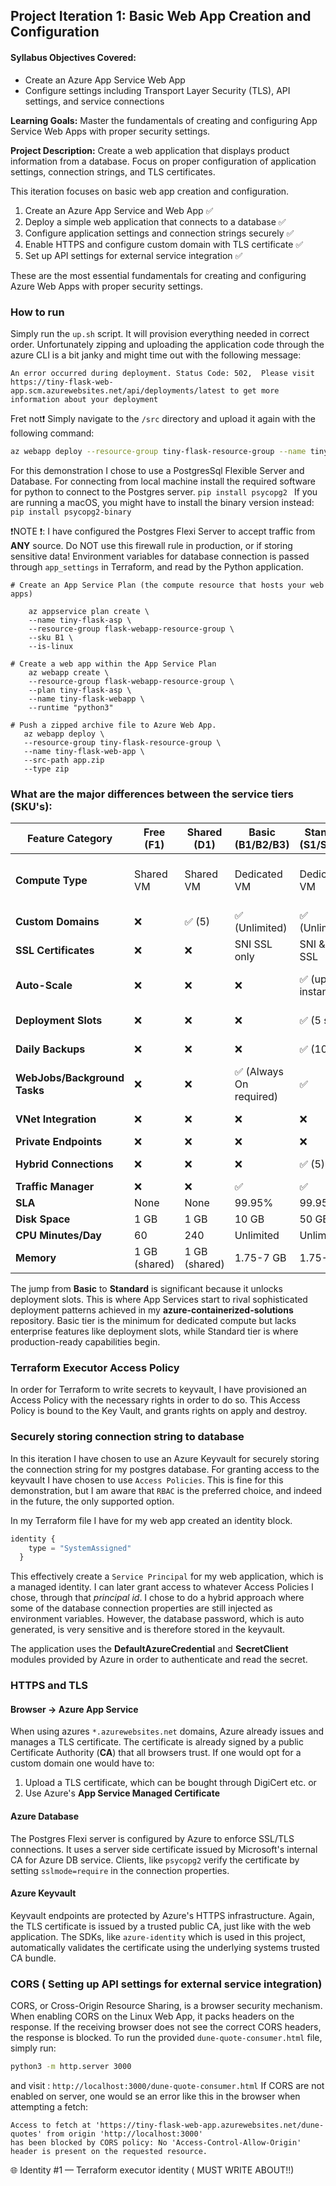 ## Project Iteration 1: Basic Web App Creation and Configuration

#### Syllabus Objectives Covered:
* Create an Azure App Service Web App
* Configure settings including Transport Layer Security (TLS), API settings, and service connections

**Learning Goals:** Master the fundamentals of creating and configuring App Service Web Apps with proper security settings.

**Project Description:** Create a web application that displays product information from a database. Focus on proper configuration of application settings, connection
strings, and TLS certificates.

This iteration focuses on basic web app creation and configuration.

1) Create an Azure App Service and Web App ✅
2) Deploy a simple web application that connects to a database ✅
3) Configure application settings and connection strings securely ✅ 
4) Enable HTTPS and configure custom domain with TLS certificate ✅ 
5) Set up API settings for external service integration ✅ 

These are the most essential fundamentals for creating and configuring Azure Web Apps with proper security settings.

### How to run
Simply run the `up.sh` script. It will provision everything needed in correct order.
Unfortunately zipping and uploading the application code through the azure CLI is a bit janky and might time out with the following message: 
```
An error occurred during deployment. Status Code: 502,  Please visit https://tiny-flask-web-app.scm.azurewebsites.net/api/deployments/latest to get more information about your deployment
```
Fret not❗ Simply navigate to the `/src` directory and upload it again with the following command: 

```bash
az webapp deploy --resource-group tiny-flask-resource-group --name tiny-flask-web-app --src-path app.zip --type zip
```

For this demonstration I chose to use a PostgresSql Flexible Server and Database. 
For connecting from local machine install the required software for python to connect to the Postgres server. 
`pip install psycopg2 `
If you are running a macOS, you might have to install the binary version instead: 
`pip install psycopg2-binary`

❗NOTE ❗: I have configured the Postgres Flexi Server to accept traffic from **ANY** source. Do NOT use this firewall rule in production, or if storing sensitive data!
Environment variables for database connection is passed through `app_settings` in Terraform, and read by the Python application.

```
# Create an App Service Plan (the compute resource that hosts your web apps) 

    az appservice plan create \
    --name tiny-flask-asp \
    --resource-group flask-webapp-resource-group \
    --sku B1 \
    --is-linux
    
# Create a web app within the App Service Plan
    az webapp create \
    --resource-group flask-webapp-resource-group \
    --plan tiny-flask-asp \
    --name tiny-flask-webapp \
    --runtime "python3" 
    
# Push a zipped archive file to Azure Web App.
   az webapp deploy \
   --resource-group tiny-flask-resource-group \
   --name tiny-flask-web-app \
   --src-path app.zip 
   --type zip

```

### What are the major differences between the service tiers (SKU's):

| Feature Category             | Free (F1)     | Shared (D1)   | Basic (B1/B2/B3)       | Standard (S1/S2/S3)    | Premium v3 (P1v3/P2v3/P3v3)      | Isolated (I1/I2/I3)              |
|------------------------------|---------------|---------------|------------------------|------------------------|----------------------------------|----------------------------------|
| **Compute Type**             | Shared VM     | Shared VM     | Dedicated VM           | Dedicated VM           | Dedicated VM                     | Dedicated VM in isolated network |
| **Custom Domains**           | ❌             | ✅ (5)         | ✅ (Unlimited)          | ✅ (Unlimited)          | ✅ (Unlimited)                    | ✅ (Unlimited)                    |
| **SSL Certificates**         | ❌             | ❌             | SNI SSL only           | SNI & IP SSL           | SNI & IP SSL                     | SNI & IP SSL                     |
| **Auto-Scale**               | ❌             | ❌             | ❌                      | ✅ (up to 10 instances) | ✅ (from 30 - 100 instances (v3)) | ✅ (up to 100 instances)          |
| **Deployment Slots**         | ❌             | ❌             | ❌                      | ✅ (5 slots)            | ✅ (20 slots)                     | ✅ (20 slots)                     |
| **Daily Backups**            | ❌             | ❌             | ❌                      | ✅ (10/day)             | ✅ (50/day)                       | ✅ (50/day)                       |
| **WebJobs/Background Tasks** | ❌             | ❌             | ✅ (Always On required) | ✅                      | ✅                                | ✅                                |
| **VNet Integration**         | ❌             | ❌             | ❌                      | ❌                      | ✅                                | ✅ (with isolation)               |
| **Private Endpoints**        | ❌             | ❌             | ❌                      | ❌                      | ✅                                | ✅                                |
| **Hybrid Connections**       | ❌             | ❌             | ❌                      | ✅ (5)                  | ✅ (25)                           | ✅ (Unlimited)                    |
| **Traffic Manager**          | ❌             | ❌             | ✅                      | ✅                      | ✅                                | ✅                                |
| **SLA**                      | None          | None          | 99.95%                 | 99.95%                 | 99.95%                           | 99.95%                           |
| **Disk Space**               | 1 GB          | 1 GB          | 10 GB                  | 50 GB                  | 250 GB                           | 1 TB                             |
| **CPU Minutes/Day**          | 60            | 240           | Unlimited              | Unlimited              | Unlimited                        | Unlimited                        |
| **Memory**                   | 1 GB (shared) | 1 GB (shared) | 1.75-7 GB              | 1.75-7 GB              | 3.5-14 GB                        | 3.5-14 GB                        |

The jump from **Basic** to **Standard** is significant because it unlocks deployment slots. This is where App Services start to rival sophisticated deployment patterns achieved in my
**azure-containerized-solutions** repository.
Basic tier is the minimum for dedicated compute but lacks enterprise features like deployment slots, while Standard tier is where production-ready capabilities begin.

### Terraform Executor Access Policy 
In order for Terraform to write secrets to keyvault, I have provisioned an Access Policy with the necessary rights in order to do so.
This Access Policy is bound to the Key Vault, and grants rights on apply and destroy.

### Securely storing connection string to database 
In this iteration I have chosen to use an Azure Keyvault for securely storing the connection string for my postgres database.
For granting access to the keyvault I have chosen to use `Access Policies`. This is fine for this demonstration, but I am aware that `RBAC` is the preferred choice, and indeed in the future,
the only supported option.

In my Terraform file I have for my web app created an identity block.
```terraform
identity {
    type = "SystemAssigned" 
  }
```
This effectively create a `Service Principal` for my web application, which is a managed identity.
I can later grant access to whatever Access Policies I chose, through that *principal id*.
I chose to do a hybrid approach where some of the database connection properties are still injected as environment variables. 
However, the database password, which is auto generated, is very sensitive and is therefore stored in the keyvault.

The application uses the **DefaultAzureCredential** and **SecretClient** modules provided by Azure in order to authenticate and read the secret. 

### HTTPS and TLS
#### Browser -> Azure App Service
When using azures `*.azurewebsites.net` domains, Azure already issues and manages a TLS certificate. The certificate is already signed by a public
Certificate Authority (**CA**) that all browsers trust. If one would opt for a custom domain one would have to: 
1) Upload a TLS certificate, which can be bought through DigiCert etc. or 
2) Use Azure's **App Service Managed Certificate**

#### Azure Database 
The Postgres Flexi server is configured by Azure to enforce SSL/TLS connections. It uses a server side certificate issued by Microsoft's internal 
CA for Azure DB service. Clients, like `psycopg2` verify the certificate by setting `sslmode=require` in the connection properties. 

#### Azure Keyvault
Keyvault endpoints are protected by Azure's HTTPS infrastructure. Again, the TLS certificate is issued by a trusted public CA, just like with the web application.
The SDKs, like `azure-identity` which is used in this project, automatically validates the certificate using the underlying systems trusted CA bundle.

### CORS  ( Setting up API settings for external service integration)
CORS, or Cross-Origin Resource Sharing, is a browser security mechanism. When enabling CORS on the Linux Web App, it packs headers on the response.
If the receiving browser does not see the correct CORS headers, the response is blocked.
To run the provided `dune-quote-consumer.html` file, simply run: 
```bash
python3 -m http.server 3000
```
and visit : `http://localhost:3000/dune-quote-consumer.html`
If CORS are not enabled on server, one would se an error like this in the browser when attempting a fetch:  
```
Access to fetch at 'https://tiny-flask-web-app.azurewebsites.net/dune-quotes' from origin 'http://localhost:3000'
has been blocked by CORS policy: No 'Access-Control-Allow-Origin' header is present on the requested resource.
```

🌐 Identity #1 — Terraform executor identity ( MUST WRITE ABOUT!!)